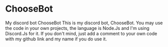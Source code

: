 # ChooseBot
My discord bot ChooseBot
This is my discord bot, ChooseBot. You may use the code in your own projects, the language is Node.Js and I'm using Discord.Js for it. 
If you don't mind, just add a comment to your own code with my github link and my name if you do use it.
